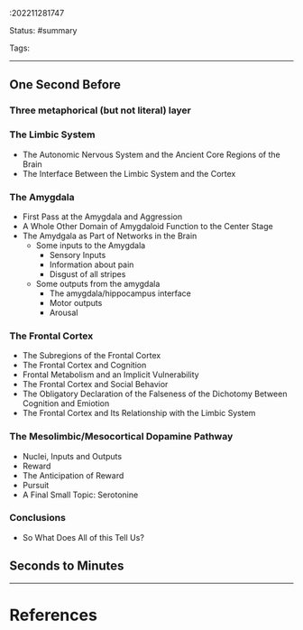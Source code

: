 :202211281747

Status: #summary

Tags:

---

## One Second Before
### Three metaphorical (but not literal) layer
### The Limbic System
- The Autonomic Nervous System and the Ancient Core Regions of the Brain
-  The Interface Between the Limbic System and the Cortex

### The Amygdala
- First Pass at the Amygdala and Aggression
- A Whole Other Domain of Amygdaloid Function to the Center Stage
- The Amydgala as Part of Networks in the Brain
	- Some inputs to the Amygdala
		- Sensory Inputs
		-  Information about pain
		- Disgust of all stripes
	- Some outputs from the amygdala
		- The amygdala/hippocampus interface
		- Motor outputs
		- Arousal

### The Frontal Cortex
- The Subregions of the Frontal Cortex
- The Frontal Cortex and Cognition
- Frontal Metabolism and an Implicit Vulnerability
- The Frontal Cortex and Social Behavior
- The Obligatory Declaration of the Falseness of the Dichotomy Between Cognition and Emiotion
- The Frontal Cortex and Its Relationship with the Limbic System

### The Mesolimbic/Mesocortical Dopamine Pathway
- Nuclei, Inputs and Outputs
- Reward
- The Anticipation of Reward
- Pursuit
- A Final Small Topic: Serotonine

### Conclusions
- So What Does All of this Tell Us?


## Seconds to Minutes




---
# References